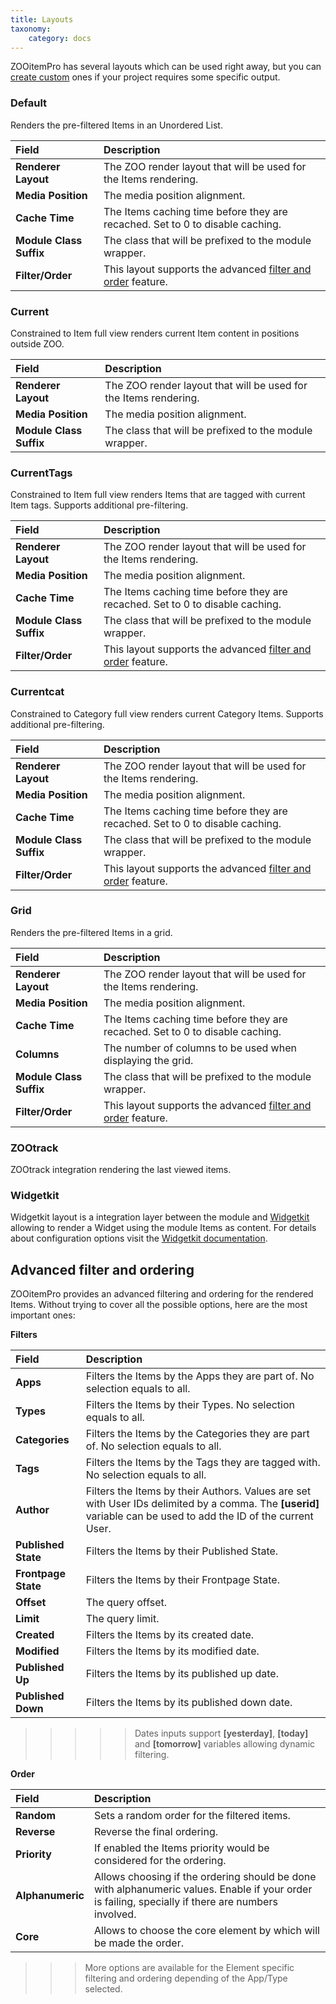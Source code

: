 ```yaml
---
title: Layouts
taxonomy:
    category: docs
---
```


ZOOitemPro has several layouts which can be used right away, but you can [create custom](http://docs.zoolanders.com/extensions/zooitempro/advanced/customizations#custom-layouts) ones if your project requires some specific output.

### Default

Renders the pre-filtered Items in an Unordered List.

| Field       | Description |
| :---------- | :---------- |
| **Renderer Layout** | The ZOO render layout that will be used for the Items rendering. |
| **Media Position** | The media position alignment. |
| **Cache Time** | The Items caching time before they are recached. Set to 0 to disable caching. |
| **Module Class Suffix** | The class that will be prefixed to the module wrapper. |
| **Filter/Order** | This layout supports the advanced [filter and order](#advanced-filter-and-ordering) feature. |

### Current

Constrained to Item full view renders current Item content in positions outside ZOO.

| Field       | Description |
| :---------- | :---------- |
| **Renderer Layout** | The ZOO render layout that will be used for the Items rendering. |
| **Media Position** | The media position alignment. |
| **Module Class Suffix** | The class that will be prefixed to the module wrapper. |

### CurrentTags

Constrained to Item full view renders Items that are tagged with current Item tags. Supports additional pre-filtering.

| Field       | Description |
| :---------- | :---------- |
| **Renderer Layout** | The ZOO render layout that will be used for the Items rendering. |
| **Media Position** | The media position alignment. |
| **Cache Time** | The Items caching time before they are recached. Set to 0 to disable caching. |
| **Module Class Suffix** | The class that will be prefixed to the module wrapper. |
| **Filter/Order** | This layout supports the advanced [filter and order](#advanced-filter-and-ordering) feature. |

### Currentcat

Constrained to Category full view renders current Category Items. Supports additional pre-filtering.

| Field       | Description |
| :---------- | :---------- |
| **Renderer Layout** | The ZOO render layout that will be used for the Items rendering. |
| **Media Position** | The media position alignment. |
| **Cache Time** | The Items caching time before they are recached. Set to 0 to disable caching. |
| **Module Class Suffix** | The class that will be prefixed to the module wrapper. |
| **Filter/Order** | This layout supports the advanced [filter and order](#advanced-filter-and-ordering) feature. |

### Grid

Renders the pre-filtered Items in a grid.

| Field       | Description |
| :---------- | :---------- |
| **Renderer Layout** | The ZOO render layout that will be used for the Items rendering. |
| **Media Position** | The media position alignment. |
| **Cache Time** | The Items caching time before they are recached. Set to 0 to disable caching. |
| **Columns** | The number of columns to be used when displaying the grid. |
| **Module Class Suffix** | The class that will be prefixed to the module wrapper. |
| **Filter/Order** | This layout supports the advanced [filter and order](#advanced-filter-and-ordering) feature. |

### ZOOtrack

ZOOtrack integration rendering the last viewed items.

### Widgetkit

Widgetkit layout is a integration layer between the module and [Widgetkit](http://yootheme.com/widgetkit) allowing to render a Widget using the module Items as content. For details about configuration options visit the [Widgetkit documentation](http://yootheme.com/widgetkit/documentation).

## Advanced filter and ordering

ZOOitemPro provides an advanced filtering and ordering for the rendered Items. Without trying to cover all the possible options, here are the most important ones:

**Filters**

| Field       | Description |
| :---------- | :---------- |
| **Apps** | Filters the Items by the Apps they are part of. No selection equals to all. |
| **Types** | Filters the Items by their Types. No selection equals to all. |
| **Categories** | Filters the Items by the Categories they are part of. No selection equals to all. |
| **Tags** | Filters the Items by the Tags they are tagged with. No selection equals to all. |
| **Author** | Filters the Items by their Authors. Values are set with User IDs delimited by a comma. The **[userid]** variable can be used to add the ID of the current User. |
| **Published State** | Filters the Items by their Published State. |
| **Frontpage State** | Filters the Items by their Frontpage State. |
| **Offset** | The query offset. |
| **Limit** | The query limit. |
| **Created** | Filters the Items by its created date. |
| **Modified** | Filters the Items by its modified date. |
| **Published Up** | Filters the Items by its published up date. |
| **Published Down** | Filters the Items by its published down date. |

>>>>> Dates inputs support **[yesterday]**, **[today]** and **[tomorrow]** variables allowing dynamic filtering.

**Order**

| Field       | Description |
| :---------- | :---------- |
| **Random** | Sets a random order for the filtered items. |
| **Reverse** | Reverse the final ordering. |
| **Priority** | If enabled the Items priority would be considered for the ordering. |
| **Alphanumeric** | Allows choosing if the ordering should be done with alphanumeric values. Enable if your order is failing, specially if there are numbers involved. |
| **Core** | Allows to choose the core element by which will be made the order. |

>>> More options are available for the Element specific filtering and ordering depending of the App/Type selected.
